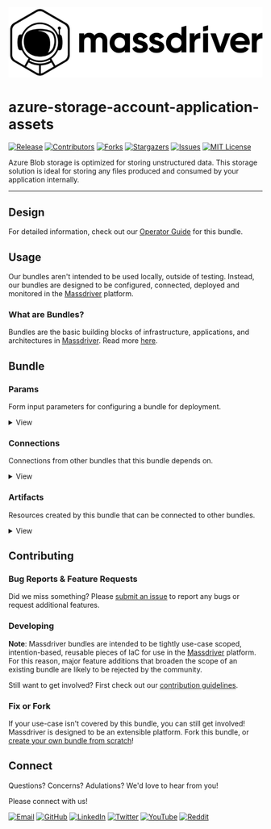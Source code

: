 




[![Massdriver][logo]][website]

# azure-storage-account-application-assets

[![Release][release_shield]][release_url]
[![Contributors][contributors_shield]][contributors_url]
[![Forks][forks_shield]][forks_url]
[![Stargazers][stars_shield]][stars_url]
[![Issues][issues_shield]][issues_url]
[![MIT License][license_shield]][license_url]

<!--
##### STILL NEED TO GET SLACK WORKING ###
[!["Slack Community"](%s)][slack]
-->


Azure Blob storage is optimized for storing unstructured data. This storage solution is ideal for storing any files produced and consumed by your application internally.


---

## Design

For detailed information, check out our [Operator Guide](operator.mdx) for this bundle.

## Usage

Our bundles aren't intended to be used locally, outside of testing. Instead, our bundles are designed to be configured, connected, deployed and monitored in the [Massdriver][website] platform.

### What are Bundles?

Bundles are the basic building blocks of infrastructure, applications, and architectures in [Massdriver][website]. Read more [here](https://docs.massdriver.cloud/concepts/bundles).

## Bundle

### Params

Form input parameters for configuring a bundle for deployment.

<details>
<summary>View</summary>

<!-- PARAMS:START -->

**Params coming soon**

<!-- PARAMS:END -->

</details>

### Connections

Connections from other bundles that this bundle depends on.

<details>
<summary>View</summary>

<!-- CONNECTIONS:START -->

**Connections coming soon**

<!-- CONNECTIONS:END -->

</details>

### Artifacts

Resources created by this bundle that can be connected to other bundles.

<details>
<summary>View</summary>

<!-- ARTIFACTS:START -->

**Artifacts coming soon**

<!-- ARTIFACTS:END -->

</details>

## Contributing

<!-- CONTRIBUTING:START -->

### Bug Reports & Feature Requests

Did we miss something? Please [submit an issue](https://github.com/massdriver-cloud/azure-storage-account-application-assets/issues) to report any bugs or request additional features.

### Developing

**Note**: Massdriver bundles are intended to be tightly use-case scoped, intention-based, reusable pieces of IaC for use in the [Massdriver][website] platform. For this reason, major feature additions that broaden the scope of an existing bundle are likely to be rejected by the community.

Still want to get involved? First check out our [contribution guidelines](https://docs.massdriver.cloud/bundles/contributing).

### Fix or Fork

If your use-case isn't covered by this bundle, you can still get involved! Massdriver is designed to be an extensible platform. Fork this bundle, or [create your own bundle from scratch](https://docs.massdriver.cloud/bundles/development)!

<!-- CONTRIBUTING:END -->

## Connect

<!-- CONNECT:START -->

Questions? Concerns? Adulations? We'd love to hear from you!

Please connect with us!

[![Email][email_shield]][email_url]
[![GitHub][github_shield]][github_url]
[![LinkedIn][linkedin_shield]][linkedin_url]
[![Twitter][twitter_shield]][twitter_url]
[![YouTube][youtube_shield]][youtube_url]
[![Reddit][reddit_shield]][reddit_url]

<!-- markdownlint-disable -->

[logo]: https://raw.githubusercontent.com/massdriver-cloud/docs/main/static/img/logo-with-logotype-horizontal-400x110.svg
[docs]: https://docs.massdriver.cloud/?utm_source=github&utm_medium=readme&utm_campaign=azure-storage-account-application-assets&utm_content=docs
[website]: https://www.massdriver.cloud/?utm_source=github&utm_medium=readme&utm_campaign=azure-storage-account-application-assets&utm_content=website
[github]: https://github.com/massdriver-cloud?utm_source=github&utm_medium=readme&utm_campaign=azure-storage-account-application-assets&utm_content=github
[slack]: https://massdriverworkspace.slack.com/?utm_source=github&utm_medium=readme&utm_campaign=azure-storage-account-application-assets&utm_content=slack
[linkedin]: https://www.linkedin.com/company/massdriver/?utm_source=github&utm_medium=readme&utm_campaign=azure-storage-account-application-assets&utm_content=linkedin



[contributors_shield]: https://img.shields.io/github/contributors/massdriver-cloud/azure-storage-account-application-assets.svg?style=for-the-badge
[contributors_url]: https://github.com/massdriver-cloud/azure-storage-account-application-assets/graphs/contributors
[forks_shield]: https://img.shields.io/github/forks/massdriver-cloud/azure-storage-account-application-assets.svg?style=for-the-badge
[forks_url]: https://github.com/massdriver-cloud/azure-storage-account-application-assets/network/members
[stars_shield]: https://img.shields.io/github/stars/massdriver-cloud/azure-storage-account-application-assets.svg?style=for-the-badge
[stars_url]: https://github.com/massdriver-cloud/azure-storage-account-application-assets/stargazers
[issues_shield]: https://img.shields.io/github/issues/massdriver-cloud/azure-storage-account-application-assets.svg?style=for-the-badge
[issues_url]: https://github.com/massdriver-cloud/azure-storage-account-application-assets/issues
[release_url]: https://github.com/massdriver-cloud/azure-storage-account-application-assets/releases/latest
[release_shield]: https://img.shields.io/github/release/massdriver-cloud/azure-storage-account-application-assets.svg?style=for-the-badge
[license_shield]: https://img.shields.io/github/license/massdriver-cloud/azure-storage-account-application-assets.svg?style=for-the-badge
[license_url]: https://github.com/massdriver-cloud/azure-storage-account-application-assets/blob/main/LICENSE


[email_url]: mailto:support@massdriver.cloud
[email_shield]: https://img.shields.io/badge/email-Massdriver-black.svg?style=for-the-badge&logo=mail.ru&color=000000
[github_url]: mailto:support@massdriver.cloud
[github_shield]: https://img.shields.io/badge/follow-Github-black.svg?style=for-the-badge&logo=github&color=181717
[linkedin_url]: https://linkedin.com/in/massdriver-cloud
[linkedin_shield]: https://img.shields.io/badge/follow-LinkedIn-black.svg?style=for-the-badge&logo=linkedin&color=0A66C2
[twitter_url]: https://twitter.com/massdriver?utm_source=github&utm_medium=readme&utm_campaign=azure-storage-account-application-assets&utm_content=twitter
[twitter_shield]: https://img.shields.io/badge/follow-Twitter-black.svg?style=for-the-badge&logo=twitter&color=1DA1F2
[discourse_url]: https://community.massdriver.cloud?utm_source=github&utm_medium=readme&utm_campaign=azure-storage-account-application-assets&utm_content=discourse
[discourse_shield]: https://img.shields.io/badge/join-Discourse-black.svg?style=for-the-badge&logo=discourse&color=000000
[youtube_url]: https://www.youtube.com/channel/UCfj8P7MJcdlem2DJpvymtaQ
[youtube_shield]: https://img.shields.io/badge/subscribe-Youtube-black.svg?style=for-the-badge&logo=youtube&color=FF0000
[reddit_url]: https://www.reddit.com/r/massdriver
[reddit_shield]: https://img.shields.io/badge/subscribe-Reddit-black.svg?style=for-the-badge&logo=reddit&color=FF4500

<!-- markdownlint-restore -->

<!-- CONNECT:END -->
